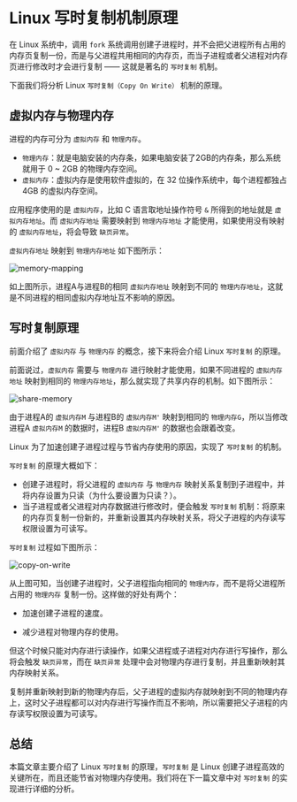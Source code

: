 # Linux 写时复制机制原理

在 Linux 系统中，调用 `fork` 系统调用创建子进程时，并不会把父进程所有占用的内存页复制一份，而是与父进程共用相同的内存页，而当子进程或者父进程对内存页进行修改时才会进行复制 —— 这就是著名的 `写时复制` 机制。

下面我们将分析 Linux `写时复制（Copy On Write）` 机制的原理。

## 虚拟内存与物理内存

进程的内存可分为 `虚拟内存` 和 `物理内存`。

*   `物理内存`：就是电脑安装的内存条，如果电脑安装了2GB的内存条，那么系统就用于 0 ~ 2GB 的物理内存空间。
*   `虚拟内存`：虚拟内存是使用软件虚拟的，在 32 位操作系统中，每个进程都独占 4GB 的虚拟内存空间。

应用程序使用的是 `虚拟内存`，比如 C 语言取地址操作符号 `&` 所得到的地址就是 `虚拟内存地址`。而 `虚拟内存地址` 需要映射到 `物理内存地址` 才能使用，如果使用没有映射的 `虚拟内存地址`，将会导致 `缺页异常`。

`虚拟内存地址` 映射到 `物理内存地址` 如下图所示：

![memory-mapping](D:\Markdown\images\memory-mapping\memory-mapping.png)



如上图所示，进程A与进程B的相同 `虚拟内存地址` 映射到不同的 `物理内存地址`，这就是不同进程的相同虚拟内存地址互不影响的原因。

## 写时复制原理

前面介绍了 `虚拟内存` 与 `物理内存` 的概念，接下来将会介绍 Linux `写时复制` 的原理。

前面说过，`虚拟内存` 需要与 `物理内存` 进行映射才能使用，如果不同进程的 `虚拟内存地址` 映射到相同的 `物理内存地址`，那么就实现了共享内存的机制。如下图所示：

![share-memory](D:\Markdown\images\memory-mapping\share-memory.png)



由于进程A的 `虚拟内存M` 与进程B的 `虚拟内存M'` 映射到相同的 `物理内存G`，所以当修改进程A `虚拟内存M` 的数据时，进程B `虚拟内存M'` 的数据也会跟着改变。

Linux 为了加速创建子进程过程与节省内存使用的原因，实现了 `写时复制` 的机制。

`写时复制` 的原理大概如下：

*   创建子进程时，将父进程的 `虚拟内存` 与 `物理内存` 映射关系复制到子进程中，并将内存设置为只读（为什么要设置为只读？）。
*   当子进程或者父进程对内存数据进行修改时，便会触发 `写时复制` 机制：将原来的内存页复制一份新的，并重新设置其内存映射关系，将父子进程的内存读写权限设置为可读写。

`写时复制` 过程如下图所示：

![copy-on-write](D:\Markdown\images\memory-mapping\copy-on-write.png)



从上图可知，当创建子进程时，父子进程指向相同的 `物理内存`，而不是将父进程所占用的 `物理内存` 复制一份。这样做的好处有两个：

*   加速创建子进程的速度。

*   减少进程对物理内存的使用。

但这个时候只能对内存进行读操作，如果父进程或子进程对内存进行写操作，那么将会触发 `缺页异常`，而在 `缺页异常` 处理中会对物理内存进行复制，并且重新映射其内存映射关系。

复制并重新映射到新的物理内存后，父子进程的虚拟内存就映射到不同的物理内存上，这时父子进程都可以对内存进行写操作而互不影响，所以需要把父子进程的内存读写权限设置为可读写。

## 总结

本篇文章主要介绍了 Linux `写时复制` 的原理，`写时复制` 是 Linux 创建子进程高效的关键所在，而且还能节省对物理内存使用。我们将在下一篇文章中对 `写时复制` 的实现进行详细的分析。

